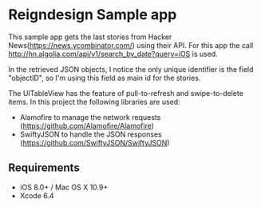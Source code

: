 
Reigndesign Sample app
===================================

This sample app gets the last stories from Hacker News(https://news.ycombinator.com/)
using their API. For this app the call http://hn.algolia.com/api/v1/search_by_date?query=iOS
is used.

In the retrieved JSON objects, I notice the only unique identifier is the field "objectID",
so I'm using this field as main id for the stories.

The UITableView has the feature of pull-to-refresh and swipe-to-delete items.
In this project the following libraries are used:

* Alamofire to manage the network requests (https://github.com/Alamofire/Alamofire)
* SwiftyJSON to handle the JSON responses (https://github.com/SwiftyJSON/SwiftyJSON)


Requirements
--------------

- iOS 8.0+ / Mac OS X 10.9+
- Xcode 6.4
